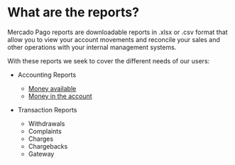 # What are the reports?

Mercado Pago reports are downloadable reports in .xlsx or .csv format that allow you to view your account movements and reconcile your sales and other operations with your internal management systems.

With these reports we seek to cover the different needs of our users:

* Accounting Reports
    + [Money available](https://www.mercadopago.com.ar/developers/en/guides/manage-account/reports/available-money/introduction/)
    + [Money in the account](https://www.mercadopago.com.ar/developers/en/guides/manage-account/reports/account-money/introduction/)

* Transaction Reports
    + Withdrawals
    + Complaints
    + Charges
    + Chargebacks
    + Gateway
